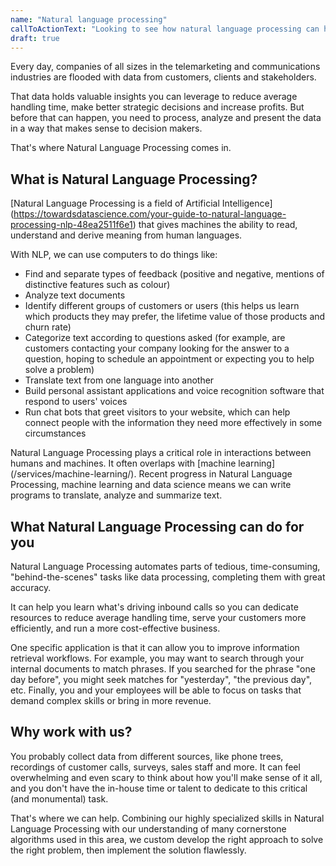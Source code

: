 ```yaml
---
name: "Natural language processing"
callToActionText: "Looking to see how natural language processing can help your organization unlock new efficiencies and product possibilities? We would be happy to talk about how natural language processing could be utilized in your organization"
draft: true
---
```


Every day, companies of all sizes in the telemarketing and communications industries are flooded with data from customers, clients and stakeholders.

That data holds valuable insights you can leverage to reduce average handling time, make better strategic decisions and increase profits. But before that can happen, you need to process, analyze and present the data in a way that makes sense to decision makers. 

That's where Natural Language Processing comes in.



## What is Natural Language Processing?

[Natural Language Processing is a field of Artificial Intelligence] (https://towardsdatascience.com/your-guide-to-natural-language-processing-nlp-48ea2511f6e1) that gives machines the ability to read, understand and derive meaning from human languages. 

With NLP, we can use computers to do things like:

- Find and separate types of feedback (positive and negative, mentions of distinctive features such as colour)
- Analyze text documents
- Identify different groups of customers or users (this helps us learn which products they may prefer, the lifetime value of those products and churn rate)
- Categorize text according to questions asked (for example, are customers contacting your company looking for the answer to a question, hoping to schedule an appointment or expecting you to help solve a problem)
- Translate text from one language into another 
- Build personal assistant applications and voice recognition software that respond to users' voices
- Run chat bots that greet visitors to your website, which can help connect people with the information they need more effectively in some circumstances


Natural Language Processing plays a critical role in interactions between humans and machines. It often overlaps with [machine learning] (/services/machine-learning/). Recent progress in Natural Language Processing, machine learning and data science means we can write programs to translate, analyze and summarize text. 




## What Natural Language Processing can do for you 

Natural Language Processing automates parts of tedious, time-consuming, "behind-the-scenes" tasks like data processing, completing them with great accuracy. 

It can help you learn what's driving inbound calls so you can dedicate resources to reduce average handling time, serve your customers more efficiently, and run a more cost-effective business.


One specific application is that it can allow you to improve information retrieval workflows. For example, you may want to search through your internal documents to match phrases. If you searched for the phrase "one day before", you might seek matches for "yesterday", "the previous day", etc.
Finally, you and your employees will be able to focus on tasks that demand complex skills or bring in more revenue.



## Why work with us?

You probably collect data from different sources, like phone trees, recordings of customer calls, surveys, sales staff and more. It can feel overwhelming and even scary to think about how you'll make sense of it all, and you don't have the in-house time or talent to dedicate to this critical (and monumental) task.


That's where we can help. Combining our highly specialized skills in Natural Language Processing with our understanding of many cornerstone algorithms used in this area, we custom develop the right approach to solve the right problem, then implement the solution flawlessly.




